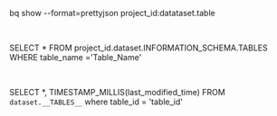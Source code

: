 bq show --format=prettyjson project_id:datataset.table

<br>

SELECT * FROM  project_id.dataset.INFORMATION_SCHEMA.TABLES WHERE table_name ='Table_Name'

<br>

SELECT *, TIMESTAMP_MILLIS(last_modified_time)
FROM `dataset.__TABLES__` where table_id = 'table_id'

